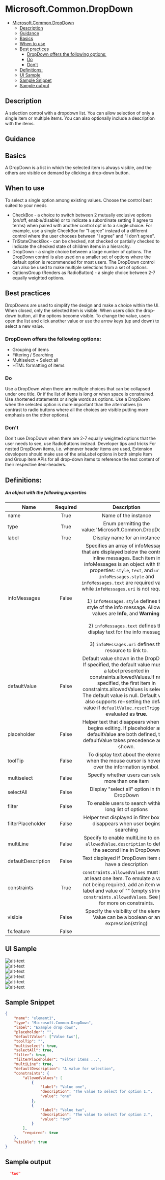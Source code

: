 <a name="microsoft-common-dropdown"></a>
# Microsoft.Common.DropDown
* [Microsoft.Common.DropDown](#microsoft-common-dropdown)
    * [Description](#microsoft-common-dropdown-description)
    * [Guidance](#microsoft-common-dropdown-guidance)
    * [Basics](#microsoft-common-dropdown-basics)
    * [When to use](#microsoft-common-dropdown-when-to-use)
    * [Best practices](#microsoft-common-dropdown-best-practices)
        * [DropDown offers the following options:](#microsoft-common-dropdown-best-practices-dropdown-offers-the-following-options)
        * [Do](#microsoft-common-dropdown-best-practices-do)
        * [Don't](#microsoft-common-dropdown-best-practices-don-t)
    * [Definitions:](#microsoft-common-dropdown-definitions)
    * [UI Sample](#microsoft-common-dropdown-ui-sample)
    * [Sample Snippet](#microsoft-common-dropdown-sample-snippet)
    * [Sample output](#microsoft-common-dropdown-sample-output)

<a name="microsoft-common-dropdown-description"></a>
## Description
A selection control with a dropdown list. You can allow selection of only a single item or multiple items. You can also optionally include a description with the items.
<a name="microsoft-common-dropdown-guidance"></a>
## Guidance
<a name="microsoft-common-dropdown-basics"></a>
## Basics

A DropDown is a list in which the selected item is always visible, and the others are visible on demand by clicking a drop-down button.

<a name="microsoft-common-dropdown-when-to-use"></a>
## When to use

To select a single option among existing values. Choose the control best suited to your needs

* CheckBox - a choice to switch between 2 mutually exclusive options (on/off, enable/disable) or to indicate a subordinate setting (I agree to terms) when paired with another control opt in to a single choice. For example, use a single CheckBox for "I agree" instead of a different control where the user chooses between "I agree" and "I don't agree".
* TriStateCheckBox - can be checked, not checked or partially checked to indicate the checked state of children items in a hierarchy.
* DropDown - a single choice between a large number of options. The DropDown control is also used on a smaller set of options where the default option is recommended for most users. The DropDown control can also be used to make multiple selections from a set of options.
* OptionsGroup (Renders as RadioButton) - a single choice between 2-7 equally weighted options.

<a name="microsoft-common-dropdown-best-practices"></a>
## Best practices

DropDowns are used to simplify the design and make a choice within the UI. When closed, only the selected item is visible. When users click the drop-down button, all the options become visible. To change the value, users open the list and click another value or use the arrow keys (up and down) to select a new value.

<a name="microsoft-common-dropdown-best-practices-dropdown-offers-the-following-options"></a>
### DropDown offers the following options:

* Grouping of items
* Filtering / Searching
* Multiselect + Select all
* HTML formatting of items

<a name="microsoft-common-dropdown-best-practices-do"></a>
### Do

Use a DropDown when there are multiple choices that can be collapsed under one title. Or if the list of items is long or when space is constrained.
Use shortened statements or single words as options.
Use a DropDown when the selected option is more important than the alternatives (in contrast to radio buttons where all the choices are visible putting more emphasis on the other options).

<a name="microsoft-common-dropdown-best-practices-don-t"></a>
### Don&#39;t

Don't use DropDown when there are 2-7 equally weighted options that the user needs to see, use RadioButtons instead.
Developer tips and tricks
For nested DropDown items, i.e. whenever header items are used, Extension developers should make use of the ariaLabel options in both simple Item and Group item APIs for all drop-down items to reference the text content of their respective item-headers.
 
<a name="microsoft-common-dropdown-definitions"></a>
## Definitions:
<a name="microsoft-common-dropdown-definitions-an-object-with-the-following-properties"></a>
##### An object with the following properties
| Name | Required | Description
| ---|:--:|:--:|
|name|True|Name of the instance
|type|True|Enum permitting the value:"Microsoft.Common.DropDown".
|label|True|Display name for an instance
|infoMessages|False|Specifies an array of infoMessages that are displayed below the control as inline messages. Each item in infoMessages is an object with three properties: <code>style</code>, <code>text</code>, and <code>uri</code>. <code>infoMessages.style</code> and <code>infoMessages.text</code> are required values, while <code>infoMessages.uri</code> is not required. <br><br>1) <code>infoMessages.style</code> defines the style of the info message. Allowed values are **Info**, and **Warning**. <br><br>2) <code>infoMessages.text</code> defines the display text for the info message. <br><br>3) <code>infoMessages.uri</code> defines the resource to link to. 
|defaultValue|False|Default value shown in the DropDown. If specified, the default value must be a label presented in constraints.allowedValues.If not specified, the first item in constraints.allowedValues is selected. The default value is null. Default value also supports re-setting the default value if `defaultValue.resetTrigger` is evaluated as **true**.
|placeholder|False|Helper text that disappears when user begins editing. If placeholder and defaultValue are both defined, the defaultValue takes precedence and is shown.
|toolTip|False|To display text about the element when the mouse cursor is hovered over the information symbol.
|multiselect|False|Specify whether users can select more than one item
|selectAll|False|Display "select all" option in the DropDown
|filter|False|To enable users to search within a long list of options
|filterPlaceholder|False|Helper text displayed in filter box that disappears when user begins searching
|multiLine|False|Specify to enable multiLine to enable `allowedValue.description` to define the second line in DropDown
|defaultDescription|False|Text displayed if DropDown item don't have a description
|constraints|True|`constraints.allowedValues` must have at least one item. To emulate a value not being required, add an item with a label and value of "" (empty string) to `constraints.allowedValues`. See [here](dx-dropdownConstraints-allowedValues.md) for more on constraints.
|visible|False|Specify the visibility of the element. Value can be a boolean or an expression(string)
|fx.feature|False|
<a name="microsoft-common-dropdown-ui-sample"></a>
## UI Sample
![alt-text](../media/dx/controls/Microsoft.Common.DropDown-singleItem.png "single item DropDown")  
![alt-text](../media/dx/controls/Microsoft.Common.DropDown-description.png "DropDown with items with descriptions")  
![alt-text](../media/dx/controls/Microsoft.Common.DropDown-multiSelectSingleItem.png "multi select single item DropDown")  
![alt-text](../media/dx/controls/Microsoft.Common.DropDown-multiSelectDescription.png "DropDown with items with descriptions")  
![alt-text](../media/dx/controls/Microsoft.Common.DropDown-filter.png "DropDown with filter option")  
![alt-text](../media/dx/controls/Microsoft.Common.DropDown-InfoMessages.png "DropDown with info messages")  
<a name="microsoft-common-dropdown-sample-snippet"></a>
## Sample Snippet
  
```json
{
    "name": "element1",
    "type": "Microsoft.Common.DropDown",
    "label": "Example drop down",
    "placeholder": "",
    "defaultValue": ["Value two"],
    "toolTip": "",
    "multiselect": true,
    "selectAll": true,
    "filter": true,
    "filterPlaceholder": "Filter items ...",
    "multiLine": true,
    "defaultDescription": "A value for selection",
    "constraints": {
        "allowedValues": [
            {
                "label": "Value one",
                "description": "The value to select for option 1.",
                "value": "one"
            },
            {
                "label": "Value two",
                "description": "The value to select for option 2.",
                "value": "two"
            }
        ],
        "required": true
    },
    "visible": true
}
```

<a name="microsoft-common-dropdown-sample-output"></a>
## Sample output
  ```json
    "two"
```

